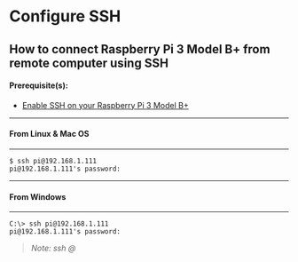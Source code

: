 # Configure SSH

## How to connect Raspberry Pi 3 Model B+ from remote computer using SSH

#### Prerequisite(s):
- [Enable SSH on your Raspberry Pi 3 Model B+](./01-Getting%20Started.md)
---
#### From Linux & Mac OS
---
```console
$ ssh pi@192.168.1.111
pi@192.168.1.111's password:
```
---
#### From Windows
---
```console
C:\> ssh pi@192.168.1.111
pi@192.168.1.111's password:
```

> _Note: ssh <USER-ID>@<IP-ADDRESS>_
